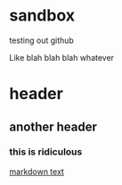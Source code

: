 # sandbox
testing out github

Like blah blah blah whatever
# header
## another header
### this is ridiculous
[markdown text](http://www.google.com)
